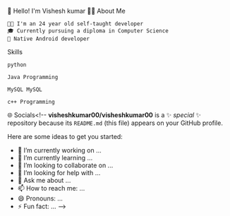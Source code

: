 👋 Hello! I'm Vishesh kumar
👨‍💻 About Me

    👨‍🎓 I'm an 24 year old self-taught developer
    🎓 Currently pursuing a diploma in Computer Science
    📱 Native Android developer

Skills

    python

    Java Programming

    MySQL MySQL

    c++ Programming

🌐 Socials<!--
**visheshkumar00/visheshkumar00** is a ✨ _special_ ✨ repository because its `README.md` (this file) appears on your GitHub profile.

Here are some ideas to get you started:

- 🔭 I’m currently working on ...
- 🌱 I’m currently learning ...
- 👯 I’m looking to collaborate on ...
- 🤔 I’m looking for help with ...
- 💬 Ask me about ...
- 📫 How to reach me: ...
- 😄 Pronouns: ...
- ⚡ Fun fact: ...
-->
